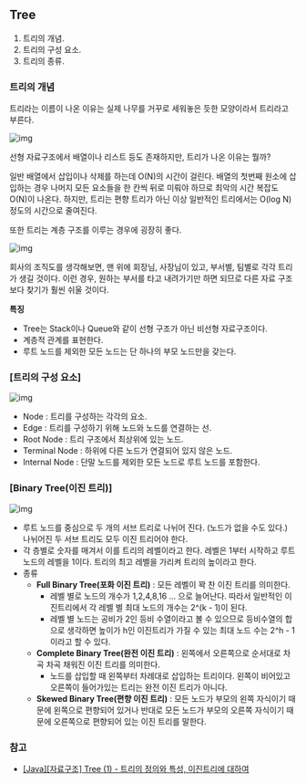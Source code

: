 ## Tree

1. 트리의 개념.
2. 트리의 구성 요소.
3. 트리의 종류.



### 트리의 개념

트리라는 이름이 나온 이유는 실제 나무를 거꾸로 세워놓은 듯한 모양이라서 트리라고 부른다.

![img](https://k.kakaocdn.net/dn/bt7oXo/btqud7Jtl34/BZIJCBLvY19OsQPWTKMar0/img.png)

선형 자료구조에서 배열이나 리스트 등도 존재하지만, 트리가 나온 이유는 뭘까?

일반 배열에서 삽입이나 삭제를 하는데 O(N)의 시간이 걸린다. 배열의 첫번째 원소에 삽입하는 경우 나머지 모든 요소들을 한 칸씩 뒤로 미뤄야 하므로 최악의 시간 복잡도 O(N)이 나온다. 하지만, 트리는 편향 트리가 아닌 이상 일반적인 트리에서는 O(log N) 정도의 시간으로 줄여진다.



또한 트리는 계층 구조를 이루는 경우에 굉장히 좋다.

![img](https://k.kakaocdn.net/dn/bYGp1n/btqucn0M1cx/QO7cyWwxy9qJICKO1jmSf0/img.png)

회사의 조직도를 생각해보면, 맨 위에 회장님, 사장님이 있고, 부서별, 팀별로 각각 트리가 생길 것이다. 이런 경우, 원하는 부서를 타고 내려가기만 하면 되므로 다른 자료 구조보다 찾기가 훨씬 쉬울 것이다.



**특징**

- Tree는 Stack이나 Queue와 같이 선형 구조가 아닌 비선형 자료구조이다. 
- 계층적 관계를 표현한다.
- 루트 노드를 제외한 모든 노드는 단 하나의 부모 노드만을 갖는다.



### [트리의 구성 요소]

![img](https://k.kakaocdn.net/dn/cAInQg/btqudSFLXUP/ovj1R8NfO1cF85W1zbuAmk/img.png)

- Node : 트리를 구성하는 각각의 요소.
- Edge : 트리를 구성하기 위해 노드와 노드를 연결하는 선.
- Root Node : 트리 구조에서 최상위에 있는 노드.
- Terminal Node : 하위에 다른 노드가 연결되어 있지 않은 노드.
- Internal Node : 단말 노드를 제외한 모든 노드로 루트 노드를 포함한다. 



### [Binary Tree(이진 트리)]

![img](https://k.kakaocdn.net/dn/ZKPe7/btquds1DgyR/Q2T6uYRNDVEHSEqN7Ql5QK/img.png)

- 루트 노드를 중심으로 두 개의 서브 트리로 나뉘어 진다. (노드가 없을 수도 있다.) 나뉘어진 두 서브 트리도 모두 이진 트리어야 한다.
- 각 층별로 숫자를 매겨서 이를 트리의 레벨이라고 한다. 레벨은 1부터 시작하고 루트 노드의 레벨을 1이다. 트리의 최고 레벨을 가리켜 트리의 높이라고 한다.
- 종류
  - **Full Binary Tree(포화 이진 트리)** : 모든 레벨이 꽉 찬 이진 트리를 의미한다.
    - 레벨 별로 노드의 개수가 1,2,4,8,16 ... 으로 늘어난다. 따라서 일반적인 이진트리에서 각 레벨 별 최대 노드의 개수는 2^(k - 1)이 된다.
    - 레벨 별 노드는 공비가 2인 등비 수열이라고 볼 수 있으므로 등비수열의 합으로 생각하면 높이가 h인 이진트리가 가질 수 있는 최대 노드 수는 2^h - 1이라고 할 수 있다. 
  - **Complete Binary Tree(완전 이진 트리)** : 왼쪽에서 오른쪽으로 순서대로 차곡 차곡 채워진 이진 트리를 의미한다.
    - 노드를 삽입할 때 왼쪽부터 차례대로 삽입하는 트리이다. 왼쪽이 비어있고 오른쪽이 들어가있는 트리는 완전 이진 트리가 아니다.
  - **Skewed Binary Tree(편향 이진 트리)** : 모든 노드가 부모의 왼쪽 자식이기 때문에 왼쪽으로 편향되어 있거나 반대로 모든 노드가 부모의 오른쪽 자식이기 때문에 오른쪽으로 편향되어 있는 이진 트리를 말한다.



### 참고

- [[Java][자료구조] Tree (1) - 트리의 정의와 특성, 이진트리에 대하여](https://ju-nam2.tistory.com/25?category=868623)